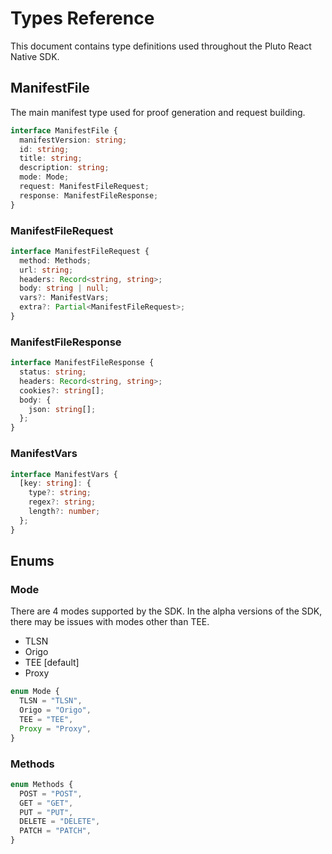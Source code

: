 # Types Reference

This document contains type definitions used throughout the Pluto React Native SDK.

## ManifestFile

The main manifest type used for proof generation and request building.

```typescript
interface ManifestFile {
  manifestVersion: string;
  id: string;
  title: string;
  description: string;
  mode: Mode;
  request: ManifestFileRequest;
  response: ManifestFileResponse;
}
```

### ManifestFileRequest

```typescript
interface ManifestFileRequest {
  method: Methods;
  url: string;
  headers: Record<string, string>;
  body: string | null;
  vars?: ManifestVars;
  extra?: Partial<ManifestFileRequest>;
}
```

### ManifestFileResponse

```typescript
interface ManifestFileResponse {
  status: string;
  headers: Record<string, string>;
  cookies?: string[];
  body: {
    json: string[];
  };
}
```

### ManifestVars

```typescript
interface ManifestVars {
  [key: string]: {
    type?: string;
    regex?: string;
    length?: number;
  };
}
```

## Enums

### Mode

There are 4 modes supported by the SDK. In the alpha versions of the SDK, there may be issues with modes other than TEE.

- TLSN
- Origo
- TEE [default]
- Proxy

```typescript
enum Mode {
  TLSN = "TLSN",
  Origo = "Origo",
  TEE = "TEE",
  Proxy = "Proxy",
}
```

### Methods

```typescript
enum Methods {
  POST = "POST",
  GET = "GET",
  PUT = "PUT",
  DELETE = "DELETE",
  PATCH = "PATCH",
}
```
